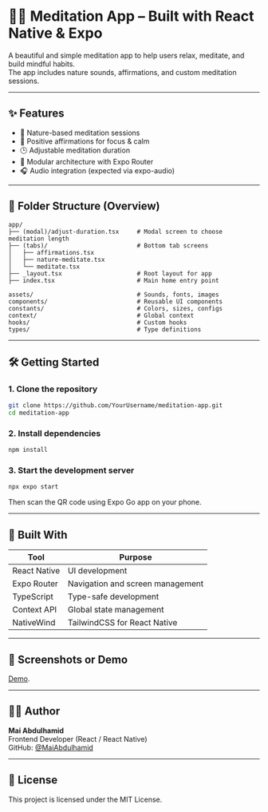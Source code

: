 # 🧘‍♀️ Meditation App – Built with React Native & Expo

A beautiful and simple meditation app to help users relax, meditate, and build mindful habits.  
The app includes nature sounds, affirmations, and custom meditation sessions.

---

## ✨ Features

- 🌿 Nature-based meditation sessions
- 🧠 Positive affirmations for focus & calm
- 🕒 Adjustable meditation duration
- 🧩 Modular architecture with Expo Router
- 🎧 Audio integration (expected via expo-audio)

---

## 📁 Folder Structure (Overview)

```
app/
├── (modal)/adjust-duration.tsx     # Modal screen to choose meditation length
├── (tabs)/                         # Bottom tab screens
│   ├── affirmations.tsx
│   ├── nature-meditate.tsx
│   └── meditate.tsx
├── _layout.tsx                     # Root layout for app
├── index.tsx                       # Main home entry point

assets/                             # Sounds, fonts, images
components/                         # Reusable UI components
constants/                          # Colors, sizes, configs
context/                            # Global context
hooks/                              # Custom hooks
types/                              # Type definitions
```

---

## 🛠️ Getting Started

### 1. Clone the repository

```bash
git clone https://github.com/YourUsername/meditation-app.git
cd meditation-app
```

### 2. Install dependencies

```bash
npm install
```

### 3. Start the development server

```bash
npx expo start
```

Then scan the QR code using Expo Go app on your phone.

---

## 🧠 Built With

| Tool         | Purpose                          |
| ------------ | -------------------------------- |
| React Native | UI development                   |
| Expo Router  | Navigation and screen management |
| TypeScript   | Type-safe development            |
| Context API  | Global state management          |
| NativeWind   | TailwindCSS for React Native     |

---

## 📸 Screenshots or Demo

[Demo](https://youtube.com/shorts/asHhw3ts4k4?feature=share).

---

## 👩‍💻 Author

**Mai Abdulhamid**  
Frontend Developer (React / React Native)  
GitHub: [@MaiAbdulhamid](https://github.com/MaiAbdulhamid)

---

## 📄 License

This project is licensed under the MIT License.
